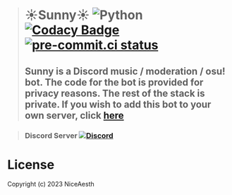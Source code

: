 > # ☀️Sunny☀️ ![Python](https://img.shields.io/badge/Python-3.10-brightgreen.svg) [![Codacy Badge](https://app.codacy.com/project/badge/Grade/fb85e414688643da8514d5a7bbf2f566)](https://www.codacy.com/gh/SunnyCord/bot/dashboard?utm_source=github.com&amp;utm_medium=referral&amp;utm_content=SunnyCord/bot&amp;utm_campaign=Badge_Grade) [![pre-commit.ci status](https://results.pre-commit.ci/badge/github/SunnyCord/bot/master.svg)](https://results.pre-commit.ci/latest/github/SunnyCord/bot/master)
> ## Sunny is a Discord music / moderation / osu! bot. The code for the bot is provided for privacy reasons. The rest of the stack is private. If you wish to add this bot to your own server, click [here](https://discord.com/application-directory/376679719044907019)

> ### Discord Server [![Discord](https://img.shields.io/discord/1046862536621953054?logo=discord&style=flat-square)](https://discord.gg/ufHV3T3UPD)

# License

Copyright (c) 2023 NiceAesth
